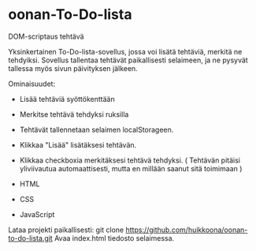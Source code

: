 # oonan-To-Do-lista
DOM-scriptaus tehtävä



Yksinkertainen To-Do-lista-sovellus, jossa voi lisätä tehtäviä, merkitä ne tehdyiksi. Sovellus tallentaa tehtävät paikallisesti        selaimeen, ja ne pysyvät tallessa myös sivun päivityksen jälkeen.

Ominaisuudet:

  - Lisää tehtäviä syöttökenttään
  - Merkitse tehtävä tehdyksi ruksilla
  - Tehtävät tallennetaan selaimen localStorageen.
  - Klikkaa "Lisää" lisätäksesi tehtävän.
  - Klikkaa checkboxia merkitäksesi tehtävä tehdyksi. ( Tehtävän pitäisi yliviivautua automaattisesti, mutta en millään saanut sitä       toimimaan )



  - HTML
  - CSS
  - JavaScript

Lataa projekti paikallisesti:
git clone https://github.com/huikkoona/oonan-to-do-lista.git
Avaa index.html tiedosto selaimessa.
